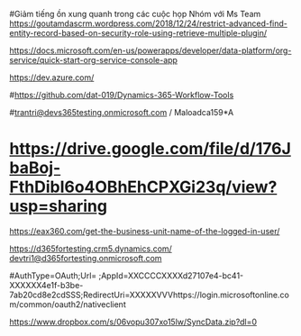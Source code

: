 #Giảm tiếng ồn xung quanh trong các cuộc họp Nhóm với Ms Team
https://goutamdascrm.wordpress.com/2018/12/24/restrict-advanced-find-entity-record-based-on-security-role-using-retrieve-multiple-plugin/

https://docs.microsoft.com/en-us/powerapps/developer/data-platform/org-service/quick-start-org-service-console-app

https://dev.azure.com/

#https://github.com/dat-019/Dynamics-365-Workflow-Tools

#trantri@devs365testing.onmicrosoft.com  / Maloadca159*A
# https://drive.google.com/file/d/176JbaBoj-FthDibI6o4OBhEhCPXGi23q/view?usp=sharing

https://eax360.com/get-the-business-unit-name-of-the-logged-in-user/

 https://d365fortesting.crm5.dynamics.com/
devtri1@d365fortesting.onmicrosoft.com

#AuthType=OAuth;Url= ;AppId=XXCCCCXXXXd27107e4-bc41-XXXXXX4e1f-b3be-7ab20cd8e2cdSSS;RedirectUri=XXXXXVVVhttps://login.microsoftonline.com/common/oauth2/nativeclient

https://www.dropbox.com/s/06vopu307xo15lw/SyncData.zip?dl=0
